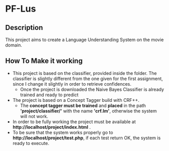 # PF-Lus

## Description
This project aims to create a Language Understanding System on the movie domain.

## How To Make it working
- This project is based on the classifier, provided inside the folder. The classifier is slightly different from the one given for the first assignment, since I change it slightly in order to retrieve confidences.
  - Once the project is downloaded the Naive Bayes Classifier is already trained and ready to predict
- The project is based on a Concept Tagger build with CRF++.
  - The **concept tagger must be trained** and **placed** in the path **'project/classifier/'** with the name **'crf.lm'**, otherwise the system will not work.
- In order to be fully working the project must be available at **http://localhost/project/index.html** .
- To be sure that the system works properly go to **http://localhost/project/test.php**, if each test return OK, the system is ready to execute.

